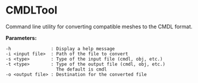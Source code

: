 # CMDLTool
Command line utility for converting compatible meshes to the CMDL format.

**Parameters:**
```
-h               : Display a help message
-i <input file>  : Path of the file to convert
-s <type>        : Type of the input file (cmdl, obj, etc.)
-t <type>        : Type of the output file (cmdl, obj, etc.)
                   The default is cmdl
-o <output file> : Destination for the converted file
```
